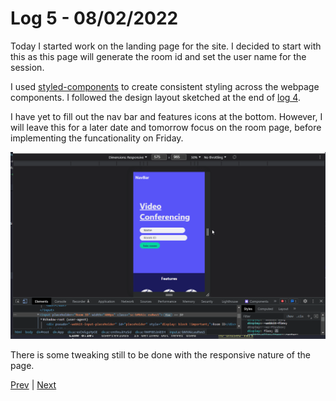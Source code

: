 # Log 5 - 08/02/2022
Today I started work on the landing page for the site. I decided to start with this as this page will generate the room id and set the user name for the session.

I used [styled-components](https://www.styled-components.com/) to create consistent styling across the webpage components. I followed the design layout sketched at the end of [log 4](07022022.md).

I have yet to fill out the nav bar and features icons at the bottom. However, I will leave this for a later date and tomorrow focus on the room page, before implementing the funcationality on Friday.

![Demo of responsive landing page](../../images/responsiveDemo.gif)

There is some tweaking still to be done with the responsive nature of the page.

[Prev](07022022.md) | [Next](09022022.md)